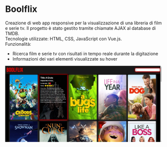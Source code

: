 <h1>Boolflix</h1>
Creazione di web app responsive per la visualizzazione di una libreria di film e serie tv. Il progetto è stato gestito tramite chiamate AJAX al database di TMDB.<br>
Tecnologie utilizzate: HTML, CSS, JavaScript con Vue.js.<br>
Funzionalità:
<ul>
  <li>Ricerca film e serie tv con risultati in tempo reale durante la digitazione</li>
  <li>Informazioni dei vari elementi visualizzate su hover</li>
 </ul>
 
![](boolflix.jpg)
